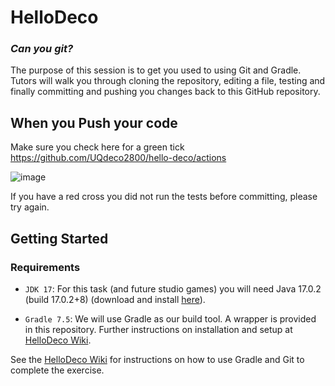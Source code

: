 # HelloDeco

### _Can you git?_
The purpose of this session is to get you used to using Git and Gradle. Tutors will walk you through cloning the repository, editing a file, testing and finally committing and pushing you changes back to this GitHub repository.

## When you Push your code
Make sure you check here for a green tick 
https://github.com/UQdeco2800/hello-deco/actions

![image](https://user-images.githubusercontent.com/15794328/128107862-15671ea0-e97e-40e2-9bec-e86b83ac6f27.png)

If you have a red cross you did not run the tests before committing, please try again.


## Getting Started 
### Requirements 
- `JDK 17`: For this task (and future studio games) you will need Java 17.0.2 (build 17.0.2+8)
(download and install [here](https://jdk.java.net/archive/)). 

- `Gradle 7.5`: We will use Gradle as our build tool. A wrapper is provided in this repository. Further instructions on installation and setup at [HelloDeco Wiki](https://github.com/UQdeco2800/hello-deco/wiki). 

See the [HelloDeco Wiki](https://github.com/UQdeco2800/hello-deco/wiki) for instructions on how to use 
Gradle and Git to complete the exercise.
